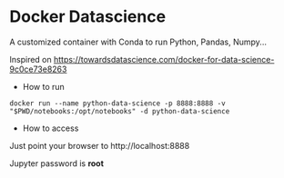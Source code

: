 Docker Datascience
==================

A customized container with Conda to run Python, Pandas, Numpy...

Inspired on https://towardsdatascience.com/docker-for-data-science-9c0ce73e8263

* How to run

```
docker run --name python-data-science -p 8888:8888 -v "$PWD/notebooks:/opt/notebooks" -d python-data-science
```

* How to access

Just point your browser to http://localhost:8888

Jupyter password is **root**
